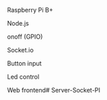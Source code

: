 Raspberry Pi B+

Node.js

onoff (GPIO)

Socket.io

Button input

Led control

Web frontend# Server-Socket-PI
